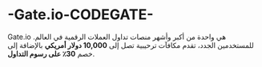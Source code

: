 # -Gate.io-CODEGATE-
Gate.io هي واحدة من أكبر وأشهر منصات تداول العملات الرقمية في العالم. للمستخدمين الجدد، تقدم مكافآت ترحيبية تصل إلى **10,000 دولار أمريكي** بالإضافة إلى خصم **30٪ على رسوم التداول**.
